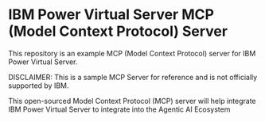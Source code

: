 # IBM Power Virtual Server MCP (Model Context Protocol) Server
This repository is an example MCP (Model Context Protocol) server for IBM Power Virtual Server.

DISCLAIMER: This is a sample MCP Server for reference and is not officially supported by IBM. 

This open-sourced Model Context Protocol (MCP) server will help integrate IBM Power Virtual Server to integrate into the Agentic AI Ecosystem
